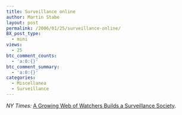 ```yaml
---
title: Surveillance online
author: Martin Stabe
layout: post
permalink: /2006/01/25/surveillance-online/
BX_post_type:
  - mini
views:
  - 25
btc_comment_counts:
  - 'a:0:{}'
btc_comment_summary:
  - 'a:0:{}'
categories:
  - Miscellanea
  - Surveillance
---
```

*NY Times:* [A Growing Web of Watchers Builds a Surveillance Society][1].

 [1]: http://www.nytimes.com/2006/01/25/technology/techspecial2/25essay.html?ex=1295845200&en=153c2477828e98a7&ei=5088&partner=rssnyt&emc=rss